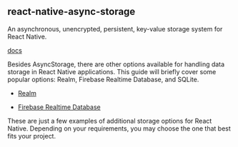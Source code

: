## react-native-async-storage
An asynchronous, unencrypted, persistent, key-value storage system for React Native.

[docs](https://github.com/react-native-async-storage/async-storage)

Besides AsyncStorage, there are other options available for handling data storage in React Native applications. This guide will briefly cover some popular options: Realm, Firebase Realtime Database, and SQLite.

- [Realm](https://github.com/realm/realm-js)

- [Firebase Realtime Database](https://firebase.google.com/docs/database)

These are just a few examples of additional storage options for React Native. Depending on your requirements, you may choose the one that best fits your project.